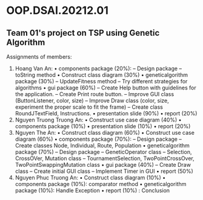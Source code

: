 # OOP.DSAI.20212.01
## Team 01's project on TSP using Genetic Algorithm

Assignments of members:
1. Hoang Van An:
• components package (20%):
– Design package
– toString method
• Construct class diagram (30%)
• geneticalgorithm package (30%)
– UpdateFitness method
– Try different strategies for algorithms
• gui package (60%)
– Create Help button with guidelines for the application.
– Create Print route button.
– Improve GUI class (ButtonListener, color, size)
– Improve Draw class (color, size, experiment the proper scale to fit the frame)
– Create class RoundJTextField, Instructions.
• presentation slide (90%)
• report (20%)
2. Nguyen Truong Truong An:
• Construct use case diagram (40%)
• components package (10%)
• presentation slide (10%)
• report (20%)
3. Nguyen The An:
• Construct class diagram (60%)
• Construct use case diagram (60%)
• components package (70%):
– Design package
– Create classes Node, Individual, Route, Population
• geneticalgorithm package (70%)
– Design package
– GeneticOperator class
– Selection, CrossOVer, Mutation class
– TournamentSelection, TwoPointCrossOver, TwoPointSwappingMutation class
• gui package (40%)
– Create Draw class
– Create initial GUI class
– Implement Timer in GUI
• report (50%)
4. Nguyen Phuc Truong An:
• Construct class diagram (10%)
• components package (10%): comparator method
• geneticalgorithm package (10%): Handle Exception
• report (10%) : Conclusion
